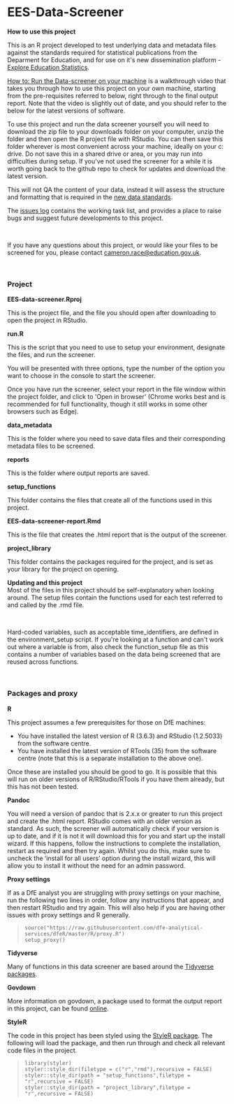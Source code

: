 # **EES-Data-Screener**
**How to use this project** <br>

This is an R project developed to test underlying data and metadata files against the standards required for statistical publications from the Deparment for Education, and for use on it's new dissemination platform - [Explore Education Statistics](https://gss.civilservice.gov.uk/blog/how-we-listened-to-our-users-to-improve-our-education-statistics/). 

[How to: Run the Data-screener on your machine](https://www.youtube.com/watch?v=D60UU5r_TrM&feature=youtu.be) is a walkthrough video that takes you through how to use this project on your own machine, starting from the pre-requisites referred to below, right through to the final output report. Note that the video is slightly out of date, and you should refer to the below for the latest versions of software.

To use this project and run the data screener yourself you will need to download the zip file to your downloads folder on your computer, unzip the folder and then open the R project file with RStudio. You can then save this folder wherever is most convenient across your machine, ideally on your c: drive. Do not save this in a shared drive or area, or you may run into difficulties during setup. If you've not used the screener for a while it is worth going back to the github repo to check for updates and download the latest version.

This will not QA the content of your data, instead it will assess the structure and formatting that is required in the [new data standards](https://teams.microsoft.com/l/channel/19%3A1bdf09280fd94df09f0d42e19cb251fb%40thread.skype/tab%3A%3A638782f8-c3cf-423f-b63c-2e5709c64b9b?groupId=679b2376-8c8c-4062-a1c9-0744ce5ac88f&tenantId=fad277c9-c60a-4da1-b5f3-b3b8b34a82f9). 

The [issues log](https://github.com/lauraselby/data-screener/issues) contains the working task list, and provides a place to raise bugs and suggest future developments to this project.

<br>

If you have any questions about this project, or would like your files to be screened for you, please contact cameron.race@education.gov.uk.

<br>

### **Project**
**EES-data-screener.Rproj** <br>

This is the project file, and the file you should open after downloading to open the project in RStudio.

**run.R** <br>

This is the script that you need to use to setup your environment, designate the files, and run the screener.<br>

You will be presented with three options, type the number of the option you want to choose in the console to start the screener.<br>

Once you have run the screener, select your report in the file window within the project folder, and click to 'Open in browser' (Chrome works best and is recommended for full functionality, though it still works in some other browsers such as Edge).

**data_metadata** <br>

This is the folder where you need to save data files and their corresponding metadata files to be screened.

**reports** <br>

This is the folder where output reports are saved.

**setup_functions** <br>

This folder contains the files that create all of the functions used in this project.

**EES-data-screener-report.Rmd** <br>

This is the file that creates the .html report that is the output of the screener.

**project_library** <br>

This folder contains the packages required for the project, and is set as your library for the project on opening.

**Updating and this project** <br>
Most of the files in this project should be self-explanatory when looking around. The setup files contain the functions used for each test referred to and called by the .rmd file. 

<br>

Hard-coded variables, such as acceptable time_identifiers, are defined in the environment_setup script. If you're looking at a function and can't work out where a variable is from, also check the function_setup file as this contains a number of variables based on the data being screened that are reused across functions.

<br>

### **Packages and proxy**
**R** <br>

This project assumes a few prerequisites for those on DfE machines:
- You have installed the latest version of R (3.6.3) and RStudio (1.2.5033) from the software centre.
- You have installed the latest version of RTools (35) from the software centre (note that this is a separate installation to the above one).

Once these are installed you should be good to go. It is possible that this will run on older versions of R/RStudio/RTools if you have them already, but this has not been tested.

**Pandoc** <br>

You will need a version of pandoc that is 2.x.x or greater to run this project and create the .html report. RStudio comes with an older version as standard. As such, the screener will automatically check if your version is up to date, and if it is not it will download this for you and start up the install wizard. If this happens, follow the instructions to complete the installation, restart as required and then try again. Whilst you do this, make sure to uncheck the ‘install for all users’ option during the install wizard, this will allow you to install it without the need for an admin password.

**Proxy settings** <br>

If as a DfE analyst you are struggling with proxy settings on your machine, run the following two lines in order, follow any instructions that appear, and then restart RStudio and try again. This will also help if you are having other issues with proxy settings and R generally.

>`source("https://raw.githubusercontent.com/dfe-analytical-services/dfeR/master/R/proxy.R")` <br>
>`setup_proxy()`

**Tidyverse** <br>

Many of functions in this data screener are based around the [Tidyverse packages](https://www.tidyverse.org/).

**Govdown** <br>

More information on govdown, a package used to format the output report in this project, can be found [online](https://ukgovdatascience.github.io/govdown/).

**StyleR** <br>

The code in this project has been styled using the [StyleR package](https://styler.r-lib.org/).
The following will load the package, and then run through and check all relevant code files in the project.

>`library(styler)` <br>
>`styler::style_dir(filetype = c("r","rmd"),recursive = FALSE)` <br>
>`styler::style_dir(path = "setup_functions",filetype = "r",recursive = FALSE)` <br>
>`styler::style_dir(path = "project_library",filetype = "r",recursive = FALSE)`
